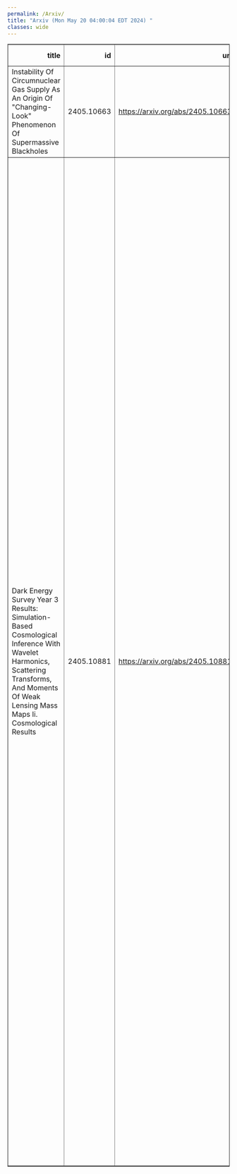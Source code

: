```yaml
---
permalink: /Arxiv/
title: "Arxiv (Mon May 20 04:00:04 EDT 2024) "
classes: wide
---
```

<table border="1" class="dataframe">
  <thead>
    <tr style="text-align: right;">
      <th>title</th>
      <th>id</th>
      <th>url</th>
      <th>authors</th>
      <th>Local Authors</th>
    </tr>
  </thead>
  <tbody>
    <tr>
      <td>Instability Of Circumnuclear Gas Supply As An Origin Of "Changing-Look"   Phenomenon Of Supermassive Blackholes</td>
      <td>2405.10663</td>
      <td><a href="https://arxiv.org/abs/2405.10663" target="_blank">https://arxiv.org/abs/2405.10663</a></td>
      <td>J. Wang, D. W. Xu, Xinwu Cao, C. Gao, C. H. Xie, J. Y. Wei</td>
      <td>Ji Wang</td>
    </tr>
    <tr>
      <td>Dark Energy Survey Year 3 Results: Simulation-Based Cosmological   Inference With Wavelet Harmonics, Scattering Transforms, And Moments Of Weak   Lensing Mass Maps Ii. Cosmological Results</td>
      <td>2405.10881</td>
      <td><a href="https://arxiv.org/abs/2405.10881" target="_blank">https://arxiv.org/abs/2405.10881</a></td>
      <td>M. Gatti, G. Campailla, N. Jeffrey, L. Whiteway, A. Porredon, J. Prat, J. Williamson, M. Raveri, B. Jain, V. Ajani, G. Giannini, M. Yamamoto, C. Zhou, J. Blazek, D. Anbajagane, S. Samuroff, T. Kacprzak, A. Alarcon, A. Amon, K. Bechtol, M. Becker, G. Bernstein, A. Campos, C. Chang, R. Chen, A. Choi, C. Davis, J. Derose, H. T. Diehl, S. Dodelson, C. Doux, K. Eckert, J. Elvin-Poole, S. Everett, A. Ferte, D. Gruen, R. Gruendl, I. Harrison, W. G. Hartley, K. Herner, E. M. Huff, M. Jarvis, N. Kuropatkin, P. F. Leget, N. Maccrann, J. Mccullough, J. Myles, A. Navarro-Alsina, S. Pandey, R. P. Rollins, A. Roodman, C. Sanchez, L. F. Secco, I. Sevilla-Noarbe, E. Sheldon, T. Shin, M. Troxel, I. Tutusaus, T. N. Varga, B. Yanny, B. Yin, Y. Zhang, J. Zuntz, T. M. C. Abbott, M. Aguena, S. S. Allam, O. Alves, F. Andrade-Oliveira, D. Bacon, S. Bocquet, D. Brooks, A. Carnero Rosell, J. Carretero, L. N. Da Costa, M. E. S. Pereira, J. De Vicente, I. Ferrero, J. Frieman, J. García-Bellido, E. Gaztanaga, G. Gutierrez, S. R. Hinton, D. L. Hollowood, K. Honscheid, D. J. James, K. Kuehn, O. Lahav, S. Lee, J. L. Marshall, J. Mena-Fernández, R. Miquel, A. Pieres, A. A. Plazas Malagón, E. Sanchez, D. Sanchez Cid, M. Schubnell, M. Smith, E. Suchyta, G. Tarle, N. Weaverdyck, J. Weller, P. Wiseman</td>
      <td>Klaus Honscheid</td>
    </tr>
  </tbody>
</table>